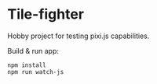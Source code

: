 # Tile-fighter

Hobby project for testing pixi.js capabilities.

Build & run app:
```
npm install
npm run watch-js
```